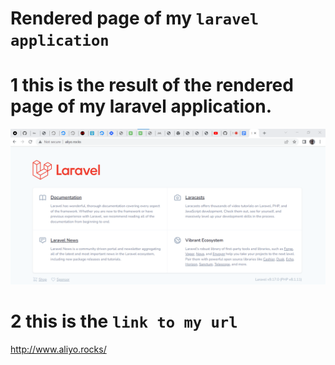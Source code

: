 # Rendered page of my `laravel application`

# 1 this is the result of the rendered page of my laravel application.
![this is the screenshoot of the rendered page](./laravel%20domain.png)

# 2 this is the `link to my url`
http://www.aliyo.rocks/